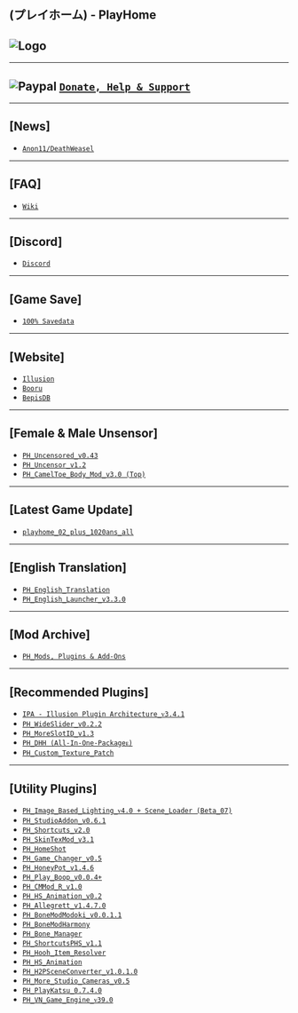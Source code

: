 (プレイホーム) - PlayHome
--

![Logo](https://i.imgur.com/zTYOMiq.png") 
--

---
![Paypal](https://i.imgur.com/3V57ymK.png") [`Donate, Help & Support`](https://paypal.me/PastebinSupport?locale.x=en_US)
--

---
**[News]** 
--
- [`Anon11/DeathWeasel`](https://www.patreon.com/posts/53085409)

--- 
**[FAQ]**
--
- [`Wiki`](https://wiki.anime-sharing.com/hgames/index.php?title=PlayHome)

---
**[Discord]**
--
- [`Discord`](https://discord.gg/hevygx6)

---
**[Game Save]**
--
- [`100% Savedata`](http://www.mediafire.com/file/ws6z910iyfep5yb/PlayHome_-_100%2525_Save.rar/file) 

---
 **[Website]**
--
- [`Illusion`](http://www.illusion.jp/preview/playhome_ex/index.php?1124fgt)
- [`Booru`](https://kenzato.uk/booru/)
- [`BepisDB`](https://db.bepis.moe/)

---
**[Female & Male Unsensor]**
--
- [`PH_Uncensored_v0.43`](http://www.mediafire.com/file/295sjbjz0xru88f/PH_Uncensored_v0.43.rar/file)
- [`PH_Uncensor_v1.2`](http://www.mediafire.com/file/eukhn6lxe3ilsii/PH_Uncensor_v1.2.rar/file)
- [`PH_CamelToe_Body_Mod_v3.0 (Top)`](http://www.mediafire.com/file/scqvgo29bymq52w/PH_Cameltoe_Body_Mod_v3.0_%2528Top%2529.rar/file)

---
**[Latest Game Update]**
--
- [`playhome_02_plus_1020ans_all`](https://mega.nz/#!MMQWSDQQ!ZFPE3eFwDk3do2R9BBe8OHd4BETx8mI4S3iTTB0ZiTM)

---
**[English Translation]**
--
- [`PH_English_Translation`](http://www.mediafire.com/file/rmn2yyffmn1ubhx/PlayHome_English_Translation.rar/file) 
- [`PH_English_Launcher_v3.3.0`](https://github.com/IllusionMods/IllusionLaunchers/releases)

---
 **[Mod Archive]**
--
- [`PH_Mods, Plugins & Add-Ons`](http://www.mediafire.com/folder/m9an7t1qx26d9/Mods%20%26%20Add-on)

--- 
**[Recommended Plugins]**
--
- [`IPA - Illusion Plugin Architecture_ᴠ3.4.1`](https://github.com/Eusth/IPA/releases)
- [`PH_WideSlider_v0.2.2`](http://www.mediafire.com/file/osj3mvcfkrm46t4/PH_WideSlider_v0.2.2.rar/file)
- [`PH_MoreSlotID_v1.3`](http://www.mediafire.com/file/viq3uct4tftmhjt/PH_MoreSlotID_v1.3.rar/file)
- [`PH_DHH (All-In-One-Packageᴇ)`](http://www.mediafire.com/file/exekmqyt5cu72rm/PH_DHH_%2528All-In-One-Package%2529.rar/file)
- [`PH_Custom_Texture_Patch`](http://www.mediafire.com/file/dwx98wf1emyqo7c/PH_Custom_Texture_Patch.rar/file) 

---
**[Utility Plugins]**
--
- [`PH_Image_Based_Lighting_ᴠ4.0 + Scene_Loader (Beta_07)`](https://bitbucket.org/plastics/myphipaplugins/src/) 
- [`PH_StudioAddon_v0.6.1`](http://www.mediafire.com/file/n5fb46mnko23ju6/PH_StudioAddon_v0.6.1.rar/file)
- [`PH_Shortcuts_v2.0`](http://www.mediafire.com/file/jn0mrrz3evlggzx/PH_Shortcuts_v2.0.rar/file) 
- [`PH_SkinTexMod_v3.1`](http://www.mediafire.com/file/2zwddac6yq1bd7w/PH_SkinTexMod_v3.1.rar/file)
- [`PH_HomeShot`](http://www.mediafire.com/file/seoivcy10q6ztvw/PH_HomeShot.rar/file)
- [`PH_Game_Changer_v0.5`](http://www.mediafire.com/file/pttqftbcp6slufi/PH_GameChanger_v0.5.rar/file) 
- [`PH_HoneyPot_v1.4.6`](https://github.com/nx98304/HoneyPot) 
- [`PH_Play_Boop_v0.0.4+`](http://www.mediafire.com/file/qvtb7uplj0wamdy/PH_PlayBoop_v0.0.4%252B.rar/file)
- [`PH_CMMod_R_v1.0`](http://www.mediafire.com/file/54530u18ck4rx12/PH_CMMod_R_V1.0.rar/file) 
- [`PH_HS_Animation_v0.2`](http://www.mediafire.com/file/h6qn04m0nacyxh7/PH_HS_Animation_v0.2.rar/file)
- [`PH_Allegrett_v1.4.7.0`](http://www.mediafire.com/file/tosl6ffus4l8qla/PH_Allegrett_v1.4.7.0.rar/file)
- [`PH_BoneModModoki_v0.0.1.1`](http://www.mediafire.com/file/rujoxyidx4wblis/PH_BoneModModoki_v0.0.1.1.rar/file) 
- [`PH_BoneModHarmony`](http://www.mediafire.com/file/0o94brbhq7b714o/PH_BoneModHarmony.rar/file) 
- [`PH_Bone_Manager`](http://www.mediafire.com/file/fp4jcdp7aqag1g2/PH_BoneManager.rar/file) 
- [`PH_ShortcutsPHS_v1.1`](http://www.mediafire.com/file/yipbebwxphavty6/PH_ShortcutsPHS_v1.1.rar/file)
- [`PH_Hooh_Item_Resolver`](http://www.mediafire.com/file/3a9h0p06jb032b6/PH_Hooh_ItemResolver.rar/file)
- [`PH_HS_Animation`](http://www.mediafire.com/file/8h5chrg2d9nm57d/PH_HSAnimation.rar/file) 
- [`PH_H2PSceneConverter_v1.0.1.0`](http://www.mediafire.com/file/951asd9a3o3ugcx/PH_H2PSceneConverter_v1.0.1.0.rar/file)
- [`PH_More_Studio_Cameras_v0.5`](http://www.mediafire.com/file/osvholuzy4duoyy/PH_More_Studio_Cameras_v0.5.rar/file)
- [`PH_PlayKatsu_0.7.4.0`](http://www.mediafire.com/file/noteqp26uco9efj/PH_PlayKatsu_0.7.4.0.rar/file) 
- [`PH_VN_Game_Engine_ᴠ39.0`](https://mega.nz/#F!oiB2wAQK!ojGIzlAN-1B-263uUDEalQ)
